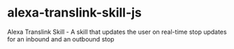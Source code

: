 # alexa-translink-skill-js
Alexa Translink Skill - A skill that updates the user on real-time stop updates for an inbound and an outbound stop

